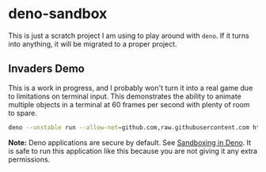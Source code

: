 # deno-sandbox

This is just a scratch project I am using to play around with `deno`. If it
turns into anything, it will be migrated to a proper project.

## Invaders Demo

This is a work in progress, and I probably won't turn it into a real game due to
limitations on terminal input. This demonstrates the ability to animate multiple
objects in a terminal at 60 frames per second with plenty of room to spare.

```sh
deno --unstable run --allow-net=github.com,raw.githubusercontent.com https://raw.githubusercontent.com/j50n/deno-sandbox/main/invaders/invaders.ts
```

**Note:** Deno applications are secure by default. See
[Sandboxing in Deno](https://medium.com/deno-the-complete-reference/sandboxing-in-deno-b3d514d88b63).
It is safe to run this application like this because you are not giving it any
extra permissions.
